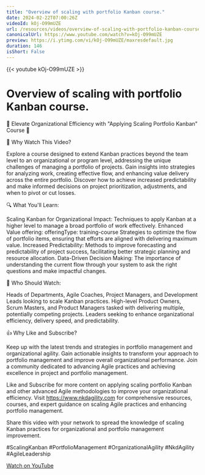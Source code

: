 ```yaml
---
title: "Overview of scaling with portfolio Kanban course."
date: 2024-02-22T07:00:26Z
videoId: kOj-O99mUZE
url: /resources/videos/overview-of-scaling-with-portfolio-kanban-course-
canonicalUrl: https://www.youtube.com/watch?v=kOj-O99mUZE
preview: https://i.ytimg.com/vi/kOj-O99mUZE/maxresdefault.jpg
duration: 146
isShort: False
---
```


{{< youtube kOj-O99mUZE >}}

# Overview of scaling with portfolio Kanban course.

🚀 Elevate Organizational Efficiency with "Applying Scaling Portfolio Kanban" Course 🚀

🎯 Why Watch This Video?

Explore a course designed to extend Kanban practices beyond the team level to an organizational or program level, addressing the unique challenges of managing a portfolio of projects.
Gain insights into strategies for analyzing work, creating effective flow, and enhancing value delivery across the entire portfolio.
Discover how to achieve increased predictability and make informed decisions on project prioritization, adjustments, and when to pivot or cut losses.

🔍 What You'll Learn:

Scaling Kanban for Organizational Impact: Techniques to apply Kanban at a higher level to manage a broad portfolio of work effectively.
Enhanced Value offering:
  offeringType: training-course Strategies to optimize the flow of portfolio items, ensuring that efforts are aligned with delivering maximum value.
Increased Predictability: Methods to improve forecasting and predictability of project success, facilitating better strategic planning and resource allocation.
Data-Driven Decision Making: The importance of understanding the current flow through your system to ask the right questions and make impactful changes.

👥 Who Should Watch:

Heads of Departments, Agile Coaches, Project Managers, and Development Leads looking to scale Kanban practices.
High-level Product Owners, Scrum Masters, and Product Managers tasked with delivering multiple, potentially competing projects.
Leaders seeking to enhance organizational efficiency, delivery speed, and predictability.

👍 Why Like and Subscribe?

Keep up with the latest trends and strategies in portfolio management and organizational agility.
Gain actionable insights to transform your approach to portfolio management and improve overall organizational performance.
Join a community dedicated to advancing Agile practices and achieving excellence in project and portfolio management.

Like and Subscribe for more content on applying scaling portfolio Kanban and other advanced Agile methodologies to improve your organizational efficiency. Visit https://www.nkdagility.com for comprehensive resources, courses, and expert guidance on scaling Agile practices and enhancing portfolio management.

Share this video with your network to spread the knowledge of scaling Kanban practices for organizational and portfolio management improvement.

#ScalingKanban #PortfolioManagement #OrganizationalAgility #NkdAgility #AgileLeadership

[Watch on YouTube](https://www.youtube.com/watch?v=kOj-O99mUZE)
